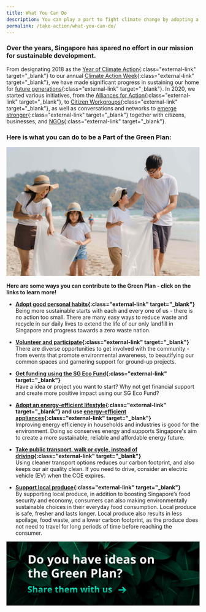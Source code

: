 ```yaml
---
title: What You Can Do
description: You can play a part to fight climate change by adopting a sustainable lifestyle and habits. Learn how you can help with the Green Plan for Individuals. 
permalink: /take-action/what-you-can-do/
---
```


### Over the years, Singapore has spared no effort in our mission for sustainable development.  
From designating 2018 as the [Year of Climate Action](https://www.mse.gov.sg/resource-room/category/2018-12-14-newsletter-year-of-climate-action-key-initiatives/){:class="external-link" target="_blank"} to our annual [Climate Action Week](https://mse.gov.sg/resource-room/category/2020-08-14-press-release-on-singapore-climate-action-week/){:class="external-link" target="_blank"}, we have made significant progress in sustaining our home for [future generations](https://www.singaporebudget.gov.sg/budget_2020/budget-speech/d-sustaining-singapores-success-for-our-future-generations){:class="external-link" target="_blank"}. In 2020, we started various initiatives, from the [Alliances for Action](https://www.mti.gov.sg/-/media/MTI/Newsroom/Press-Releases/2020/11/EST-Press-Release---19-Nov-2020.pdf){:class="external-link" target="_blank"}, to [Citizen Workgroups](https://www.mse.gov.sg/resource-room/category/2020-09-26-speech-on-reducing-excessive-consumption-of-disposables/){:class="external-link" target="_blank"}, as well as conversations and networks to [emerge stronger](https://emergingstronger.sg/){:class="external-link" target="_blank"} together with citizens, businesses, and [NGOs](https://www.towardszerowaste.gov.sg/green-groups-in-singapore/){:class="external-link" target="_blank"}. 

### Here is **what you can do** to be a Part of the Green Plan:

![What You Can Do](/images/greenplan/gp_individual.jpg)

**Here are some ways you can contribute to the Green Plan - click on the links to learn more!**

- **[Adopt good personal habits](https://www.mse.gov.sg/take-action/individuals){:class="external-link" target="_blank"}**  
Being more sustainable starts with each and every one of us - there is no action too small. There are many easy ways to reduce waste and recycle in our daily lives to extend the life of our only landfill in Singapore and progress towards a zero waste nation.  
  

- **[Volunteer and participate](https://www.nea.gov.sg/programmes-grants/volunteering){:class="external-link" target="_blank"}**  
There are diverse opportunities to get involved with the community - from events that promote environmental awareness, to beautifying our common spaces and garnering support for ground-up projects.  
  

- **[Get funding using the SG Eco Fund](https://www.sgeco.gov.sg/){:class="external-link" target="_blank"}**  
Have a idea or project you want to start? Why not get financial support and create more positive impact using our SG Eco Fund?  
<!-- - [Reduce water wastage](https://www.pub.gov.sg/savewater){:class="external-link" target="_blank"} and use water-efficient appliances -->
<!-- - [Reduce, Reuse and Recycle](https://www.nea.gov.sg/our-services/waste-management/3r-programmes-and-resources/waste-minimisation-and-recycling){:class="external-link" target="_blank"} Right -->
<!-- - Buy, order, use only what you need -->
<!-- - [BYO bag, container](https://www.towardszerowaste.gov.sg/zero-waste-masterplan/chapter3/packaging/){:class="external-link" target="_blank"}, etc -->
<!-- - Repair/upcycle instead of buying new items  -->
<!-- - Switch off electrical appliances at the socket  
<!-- - Use a fan instead of the air-con, or set it at 25 degrees   -->
- **[Adopt an energy-efficient lifestyle](https://www.ema.gov.sg/industry-energy-efficiency.aspx){:class="external-link" target="_blank"} and use [energy-efficient appliances](https://www.nea.gov.sg/our-services/climate-change-energy-efficiency/energy-efficiency/household-sector/the-energy-label){:class="external-link" target="_blank"}**  
Improving energy efficiency in households and industries is good for the environment. Doing so conserves energy and supports Singapore's aim to create a more sustainable, reliable and affordable energy future.  

  
- **[Take public transport, walk or cycle, instead of driving](https://www.mot.gov.sg/about-mot/land-transport/sustainable-transport){:class="external-link" target="_blank"}**  
Using cleaner transport options reduces our carbon footprint, and also keeps our air quality clean. If you need to drive, consider an electric vehicle (EV) when the COE expires.  
 
  
- **[Support local produce](https://www.sfa.gov.sg/food-farming/sgfoodstory/supporting-local-produce){:class="external-link" target="_blank"}**  
By supporting local produce, in addition to boosting Singapore’s food security and economy, consumers can also making environmentally sustainable choices in their everyday food consumption. Local produce is safe, fresher and lasts longer. Local produce also results in less spoilage, food waste, and a lower carbon footprint, as the produce does not need to travel for long periods of time before reaching the consumer.
      
<!-- Grow edibles in own/community/allotment gardens, or participate in tree planting and habitat enhancement [programmes](https://www.nparks.gov.sg/treessg/one-million-trees-movement){:class="external-link" target="_blank"} organised by NParks. -->

<!-- Use [our resources](https://www.mse.gov.sg/resources/){:class="external-link" target="_blank"} to help you kickstart your own sustainability projects   -->

[![Ideas](/images/framework/framework_ideas.jpg)](https://form.gov.sg/6013d365bedd790011bb9c86)